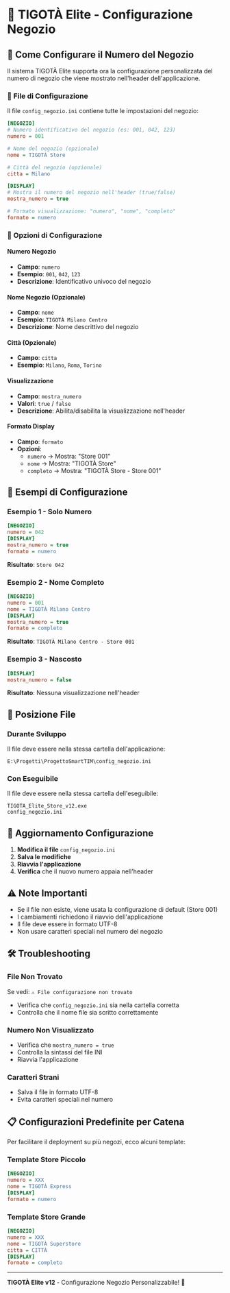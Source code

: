 # 🏪 TIGOTÀ Elite - Configurazione Negozio

## 📝 Come Configurare il Numero del Negozio

Il sistema TIGOTÀ Elite supporta ora la configurazione personalizzata del numero di negozio che viene mostrato nell'header dell'applicazione.

### 🔧 File di Configurazione

Il file `config_negozio.ini` contiene tutte le impostazioni del negozio:

```ini
[NEGOZIO]
# Numero identificativo del negozio (es: 001, 042, 123)
numero = 001

# Nome del negozio (opzionale)
nome = TIGOTÀ Store

# Città del negozio (opzionale)
citta = Milano

[DISPLAY]
# Mostra il numero del negozio nell'header (true/false)
mostra_numero = true

# Formato visualizzazione: "numero", "nome", "completo"
formato = numero
```

### 🎯 Opzioni di Configurazione

#### Numero Negozio
- **Campo**: `numero`
- **Esempio**: `001`, `042`, `123`
- **Descrizione**: Identificativo univoco del negozio

#### Nome Negozio (Opzionale)
- **Campo**: `nome`
- **Esempio**: `TIGOTÀ Milano Centro`
- **Descrizione**: Nome descrittivo del negozio

#### Città (Opzionale)
- **Campo**: `citta`
- **Esempio**: `Milano`, `Roma`, `Torino`

#### Visualizzazione
- **Campo**: `mostra_numero`
- **Valori**: `true` / `false`
- **Descrizione**: Abilita/disabilita la visualizzazione nell'header

#### Formato Display
- **Campo**: `formato`
- **Opzioni**:
  - `numero` → Mostra: "Store 001"
  - `nome` → Mostra: "TIGOTÀ Store"
  - `completo` → Mostra: "TIGOTÀ Store - Store 001"

## 🚀 Esempi di Configurazione

### Esempio 1 - Solo Numero
```ini
[NEGOZIO]
numero = 042
[DISPLAY]
mostra_numero = true
formato = numero
```
**Risultato**: `Store 042`

### Esempio 2 - Nome Completo
```ini
[NEGOZIO]
numero = 001
nome = TIGOTÀ Milano Centro
[DISPLAY]
mostra_numero = true
formato = completo
```
**Risultato**: `TIGOTÀ Milano Centro - Store 001`

### Esempio 3 - Nascosto
```ini
[DISPLAY]
mostra_numero = false
```
**Risultato**: Nessuna visualizzazione nell'header

## 📁 Posizione File

### Durante Sviluppo
Il file deve essere nella stessa cartella dell'applicazione:
```
E:\Progetti\ProgettoSmartTIM\config_negozio.ini
```

### Con Eseguibile
Il file deve essere nella stessa cartella dell'eseguibile:
```
TIGOTA_Elite_Store_v12.exe
config_negozio.ini
```

## 🔄 Aggiornamento Configurazione

1. **Modifica il file** `config_negozio.ini`
2. **Salva le modifiche**
3. **Riavvia l'applicazione**
4. **Verifica** che il nuovo numero appaia nell'header

## ⚠️ Note Importanti

- Se il file non esiste, viene usata la configurazione di default (Store 001)
- I cambiamenti richiedono il riavvio dell'applicazione
- Il file deve essere in formato UTF-8
- Non usare caratteri speciali nel numero del negozio

## 🛠️ Troubleshooting

### File Non Trovato
Se vedi: `⚠️ File configurazione non trovato`
- Verifica che `config_negozio.ini` sia nella cartella corretta
- Controlla che il nome file sia scritto correttamente

### Numero Non Visualizzato
- Verifica che `mostra_numero = true`
- Controlla la sintassi del file INI
- Riavvia l'applicazione

### Caratteri Strani
- Salva il file in formato UTF-8
- Evita caratteri speciali nel numero

## 📋 Configurazioni Predefinite per Catena

Per facilitare il deployment su più negozi, ecco alcuni template:

### Template Store Piccolo
```ini
[NEGOZIO]
numero = XXX
nome = TIGOTÀ Express
[DISPLAY]
formato = numero
```

### Template Store Grande
```ini
[NEGOZIO]
numero = XXX
nome = TIGOTÀ Superstore
citta = CITTÀ
[DISPLAY]
formato = completo
```

---

**TIGOTÀ Elite v12** - Configurazione Negozio Personalizzabile! 🏪
